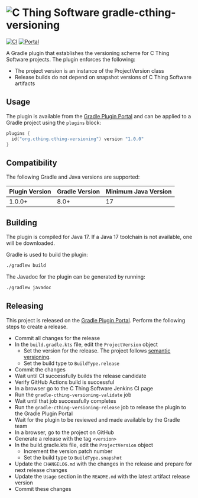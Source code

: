 # ![C Thing Software](https://www.cthing.com/branding/CThingSoftware-57x60.png "C Thing Software") gradle-cthing-versioning

[![CI](https://github.com/cthing/gradle-cthing-versioning/actions/workflows/ci.yml/badge.svg)](https://github.com/cthing/gradle-cthing-versioning/actions/workflows/ci.yml)
[![Portal](https://img.shields.io/gradle-plugin-portal/v/org.cthing.cthing-versioning?label=Plugin%20Portal&logo=gradle)](https://plugins.gradle.org/plugin/org.cthing.cthing-versioning)

A Gradle plugin that establishes the versioning scheme for C Thing Software projects. The plugin
enforces the following:

* The project version is an instance of the ProjectVersion class
* Release builds do not depend on snapshot versions of C Thing Software artifacts

## Usage

The plugin is available from the
[Gradle Plugin Portal](https://plugins.gradle.org/plugin/org.cthing.cthing-versioning) and can be
applied to a Gradle project using the `plugins` block:

```kotlin
plugins {
  id("org.cthing.cthing-versioning") version "1.0.0"
}
```

## Compatibility

The following Gradle and Java versions are supported:

| Plugin Version | Gradle Version | Minimum Java Version |
|----------------|----------------|----------------------|
| 1.0.0+         | 8.0+           | 17                   |

## Building

The plugin is compiled for Java 17. If a Java 17 toolchain is not available, one will be downloaded.

Gradle is used to build the plugin:
```bash
./gradlew build
```
The Javadoc for the plugin can be generated by running:
```bash
./gradlew javadoc
```

## Releasing

This project is released on the [Gradle Plugin Portal](https://plugins.gradle.org/plugin/org.cthing.cthing-versioning).
Perform the following steps to create a release.

- Commit all changes for the release
- In the `build.gradle.kts` file, edit the `ProjectVersion` object
    - Set the version for the release. The project follows [semantic versioning](https://semver.org/).
    - Set the build type to `BuildType.release`
- Commit the changes
- Wait until CI successfully builds the release candidate
- Verify GitHub Actions build is successful
- In a browser go to the C Thing Software Jenkins CI page
- Run the `gradle-cthing-versioning-validate` job
- Wait until that job successfully completes
- Run the `gradle-cthing-versioning-release` job to release the plugin to the Gradle Plugin Portal
- Wait for the plugin to be reviewed and made available by the Gradle team
- In a browser, go to the project on GitHub
- Generate a release with the tag `<version>`
- In the build.gradle.kts file, edit the `ProjectVersion` object
    - Increment the version patch number
    - Set the build type to `BuildType.snapshot`
- Update the `CHANGELOG.md` with the changes in the release and prepare for next release changes
- Update the `Usage` section in the `README.md` with the latest artifact release version
- Commit these changes
